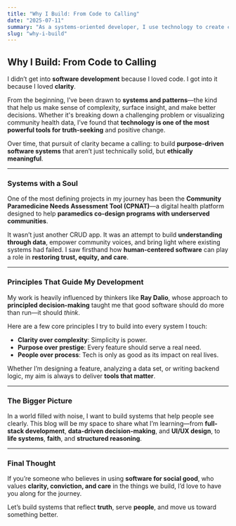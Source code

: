```yaml
---
title: "Why I Build: From Code to Calling"
date: "2025-07-11"
summary: "As a systems-oriented developer, I use technology to create clarity, uncover truth, and build tools that make a real impact. Here's why I chose this path."
slug: "why-i-build"
---
```


## Why I Build: From Code to Calling

I didn’t get into **software development** because I loved code. I got into it because I loved **clarity**.

From the beginning, I’ve been drawn to **systems and patterns**—the kind that help us make sense of complexity, surface insight, and make better decisions. Whether it's breaking down a challenging problem or visualizing community health data, I’ve found that **technology is one of the most powerful tools for truth-seeking** and positive change.

Over time, that pursuit of clarity became a calling: to build **purpose-driven software systems** that aren’t just technically solid, but **ethically meaningful**.

---

### Systems with a Soul

One of the most defining projects in my journey has been the **Community Paramedicine Needs Assessment Tool (CPNAT)**—a digital health platform designed to help **paramedics co-design programs with underserved communities**.

It wasn’t just another CRUD app. It was an attempt to build **understanding through data**, empower community voices, and bring light where existing systems had failed. I saw firsthand how **human-centered software** can play a role in **restoring trust, equity, and care**.

---

### Principles That Guide My Development

My work is heavily influenced by thinkers like **Ray Dalio**, whose approach to **principled decision-making** taught me that good software should do more than run—it should *think*.

Here are a few core principles I try to build into every system I touch:

- **Clarity over complexity**: Simplicity is power.
- **Purpose over prestige**: Every feature should serve a real need.
- **People over process**: Tech is only as good as its impact on real lives.

Whether I’m designing a feature, analyzing a data set, or writing backend logic, my aim is always to deliver **tools that matter**.

---

### The Bigger Picture

In a world filled with noise, I want to build systems that help people see clearly. This blog will be my space to share what I’m learning—from **full-stack development**, **data-driven decision-making**, and **UI/UX design**, to **life systems**, **faith**, and **structured reasoning**.

---

### Final Thought

If you’re someone who believes in using **software for social good**, who values **clarity, conviction, and care** in the things we build, I’d love to have you along for the journey.

Let’s build systems that reflect **truth**, serve **people**, and move us toward something better.
